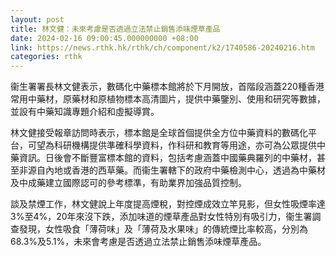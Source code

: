 ```yaml
---
layout: post
title: 林文健：未來考慮是否透過立法禁止銷售添味煙草產品
date: 2024-02-16 09:00:45.000000000 +08:00
link: https://news.rthk.hk/rthk/ch/component/k2/1740586-20240216.htm
categories: rthk
---
```


衞生署署長林文健表示，數碼化中藥標本館將於下月開放，首階段涵蓋220種香港常用中藥材，原藥材和原植物標本高清圖片，提供中藥鑒別、使用和研究等數據，並設有中藥知識專題介紹和虛擬導賞。

林文健接受報章訪問時表示，標本館是全球首個提供全方位中藥資料的數碼化平台，可望為科研機構提供準確科學資料，作科研和教育等用途，亦可為公眾提供中藥資訊。日後會不斷豐富標本館的資料，包括考慮涵蓋中國藥典羅列的中藥材，甚至非源自內地或香港的西草藥。而衞生署轄下的政府中藥檢測中心，透過為中藥材及中成藥建立國際認可的參考標準，有助業界加強品質控制。

談及禁煙工作，林文健說上年度提高煙稅，對控煙成效立竿見影，但女性吸煙率達3%至4%，20年來沒下跌，添加味道的煙草產品對女性特別有吸引力，衞生署調查發現，女性吸食「薄荷味」及「薄荷及水果味」的傳統煙比率較高，分別為68.3%及5.1%，未來會考慮是否透過立法禁止銷售添味煙草產品。
